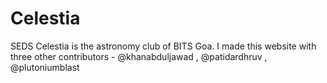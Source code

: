 # Celestia

SEDS Celestia is the astronomy club of BITS Goa.
I made this website with three other contributors - @khanabduljawad , @patidardhruv , @plutoniumblast
